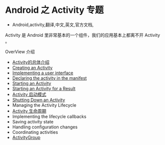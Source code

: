 # Android 之 Activity 专题
- Android,activity,翻译,中文,英文,官方文档,

Activity 是 Android 里非常基本的一个组件，我们的应用基本上都离不开 Activity 。


OverView 介绍


- [Activity的总体介绍](https://www.binkery.com/archives/99.html)
- [Creating an Activity](https://www.binkery.com/archives/102.html)
- [Implementing a user interface](https://www.binkery.com/archives/109.html)
- [Declaring the activity in the manifest](https://www.binkery.com/archives/110.html)
- [Starting an Activity](https://www.binkery.com/archives/111.html)
- [Starting an Activity for a Result](https://www.binkery.com/archives/111.html)
- [Activity 启动模式](https://www.binkery.com/archives/413.html)
- [Shutting Down an Activity](https://www.binkery.com/archives/111.html)
- Managing the Activity Lifecycle 
- [Activity 生命周期](https://www.binkery.com/archives/9.html)
- Implementing the lifecycle callbacks 
- Saving activity state 
- Handling configuration changes 
- Coordinating activities 
- [ActivityGroup](https://www.binkery.com/archives/430.html)




